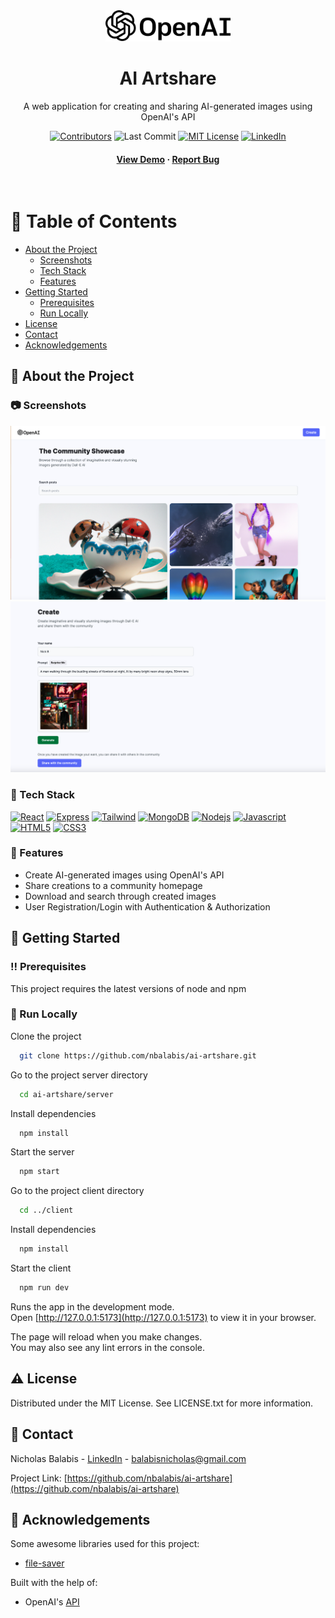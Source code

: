 <div align="center">

  <img src="client/src/assets/logo.svg" alt="logo" width="200" height="auto" />
  <h1>AI Artshare</h1>
  
  <p>
    A web application for creating and sharing AI-generated images using OpenAI's API
  </p>
  
  
<!-- Badges -->

[![Contributors][contributors-shield]][contributors-url]
![Last Commit][lastcommit-shield]
[![MIT License][license-shield]][license-url]
[![LinkedIn][linkedin-shield]][linkedin-url]

<h4>
    <a href="https://ai-artshare.netlify.app">View Demo</a>
  <span> · </span>
    <a href="https://github.com/nbalabis/ai-artshare/issues/">Report Bug</a>
  </h4>
</div>

<br />

<!-- Table of Contents -->

# :notebook_with_decorative_cover: Table of Contents

- [About the Project](#star2-about-the-project)
  - [Screenshots](#camera-screenshots)
  - [Tech Stack](#space_invader-tech-stack)
  - [Features](#dart-features)
- [Getting Started](#toolbox-getting-started)
  - [Prerequisites](#bangbang-prerequisites)
  - [Run Locally](#running-run-locally)
- [License](#warning-license)
- [Contact](#handshake-contact)
- [Acknowledgements](#gem-acknowledgements)

<!-- About the Project -->

## :star2: About the Project

<!-- Screenshots -->

### :camera: Screenshots

<div align="center"> 
  <img src="client/public/screenshots/homepage.png" alt="homepage" />
  <img src="client/public/screenshots/create.png" alt="create post page" />
</div>

<!-- TechStack -->

### :space_invader: Tech Stack

[![React][react.js]][react-url]
[![Express][express.js]][express-url]
[![Tailwind][tailwind.js]][tailwind-url]
[![MongoDB][mongodb.js]][mongodb-url]
[![Nodejs][node.js]][node-url]
[![Javascript][javascript.js]][javascript-url]
[![HTML5][html5.js]][html5-url]
[![CSS3][css3.js]][css3-url]

<!-- Features -->

### :dart: Features

- Create AI-generated images using OpenAI's API
- Share creations to a community homepage
- Download and search through created images
- User Registration/Login with Authentication & Authorization

<!-- Getting Started -->

## :toolbox: Getting Started

<!-- Prerequisites -->

### :bangbang: Prerequisites

This project requires the latest versions of node and npm

<!-- Run Locally -->

### :running: Run Locally

Clone the project

```bash
  git clone https://github.com/nbalabis/ai-artshare.git
```

Go to the project server directory

```bash
  cd ai-artshare/server
```

Install dependencies

```bash
  npm install
```

Start the server

```bash
  npm start
```

Go to the project client directory

```bash
  cd ../client
```

Install dependencies

```bash
  npm install
```

Start the client

```bash
  npm run dev
```

Runs the app in the development mode.\
Open [http://127.0.0.1:5173](http://127.0.0.1:5173) to view it in your browser.

The page will reload when you make changes.\
You may also see any lint errors in the console.

<!-- License -->

## :warning: License

Distributed under the MIT License. See LICENSE.txt for more information.

<!-- Contact -->

## :handshake: Contact

Nicholas Balabis - [LinkedIn](https://www.linkedin.com/in/nicholas-balabis-094571153/) - balabisnicholas@gmail.com

Project Link: [https://github.com/nbalabis/ai-artshare](https://github.com/nbalabis/ai-artshare)

<!-- Acknowledgments -->

## :gem: Acknowledgements

Some awesome libraries used for this project:

- [file-saver](https://www.npmjs.com/package/file-saver)

Built with the help of:
 
- OpenAI's [API](https://openai.com)

<!-- MARKDOWN LINKS & IMAGES -->

[linkedin-shield]: https://img.shields.io/badge/-LinkedIn-black.svg?style=for-the-badge&logo=linkedin&colorB=555
[linkedin-url]: https://www.linkedin.com/in/nicholas-balabis-094571153/
[contributors-shield]: https://img.shields.io/github/contributors/nbalabis/ai-artshare.svg?style=for-the-badge
[contributors-url]: https://github.com/nbalabis/ai-artshare/graphs/contributors
[lastcommit-shield]: https://img.shields.io/github/last-commit/nbalabis/ai-artshare.svg?style=for-the-badge
[license-shield]: https://img.shields.io/github/license/nbalabis/ai-artshare.svg?style=for-the-badge
[license-url]: https://github.com/nbalabis/ai-artshare/blob/main/LICENSE
[react.js]: https://img.shields.io/badge/React-20232A?style=for-the-badge&logo=react&logoColor=61DAFB
[react-url]: https://reactjs.org/
[express.js]: https://img.shields.io/badge/Express-FFFFFF?style=for-the-badge&logo=express&logoColor=000000
[express-url]: https://expressjs.com
[tailwind.js]: https://img.shields.io/badge/TailwindCSS-0f172b?style=for-the-badge&logo=tailwindcss&logoColor=06B6D4
[tailwind-url]: https://tailwindcss.com
[mongodb.js]: https://img.shields.io/badge/MongoDB-000000?style=for-the-badge&logo=mongodb&logoColor=47A248
[mongodb-url]: https://www.mongodb.com
[node.js]: https://img.shields.io/badge/Node.js-333333?style=for-the-badge&logo=nodedotjs&logoColor=339933
[node-url]: https://nodejs.org/en
[javascript.js]: https://img.shields.io/badge/JavaScript-0085f2?style=for-the-badge&logo=javascript&logoColor=F7DF1E
[javascript-url]: https://developer.mozilla.org/en-US/docs/Web/JavaScript
[html5.js]: https://img.shields.io/badge/HTML5-E34F26?style=for-the-badge&logo=html5&logoColor=FFFFFF
[html5-url]: https://developer.mozilla.org/en-US/docs/Glossary/HTML5
[css3.js]: https://img.shields.io/badge/CSS3-d8dee3?style=for-the-badge&logo=css3&logoColor=1572B6
[css3-url]: https://developer.mozilla.org/en-US/docs/Web/CSS

